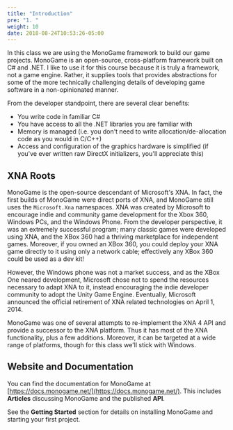 ```yaml
---
title: "Introduction"
pre: "1. "
weight: 10
date: 2018-08-24T10:53:26-05:00
---
```


In this class we are using the MonoGame framework to build our game projects.  MonoGame is an open-source, cross-platform framework built on C# and .NET.  I like to use it for this course because it is truly a framework, not a game engine.  Rather, it supplies tools that provides abstractions for some of the more technically challenging details of developing game software in a non-opinionated manner.

From the developer standpoint, there are several clear benefits:
* You write code in familiar C#
* You have access to all the .NET libraries you are familiar with
* Memory is managed (i.e. you don't need to write allocation/de-allocation code as you would in C/C++)
* Access and configuration of the graphics hardware is simplified (if you've ever written raw DirectX initializers, you'll appreciate this)

## XNA Roots
MonoGame is the open-source descendant of Microsoft's XNA.  In fact, the first builds of MonoGame were direct ports of XNA, and MonoGame still uses the `Microsoft.Xna` namespaces.  XNA was created by Microsoft to encourage indie and community game development for the Xbox 360, Windows PCs, and the Windows Phone.  From the developer perspective, it was an extremely successful program; many classic games were developed using XNA, and the XBox 360 had a thriving marketplace for independent games.  Moreover, if you owned an XBox 360, you could deploy your XNA game directly to it using only a network cable; effectively any XBox 360 could be used as a dev kit!

However, the Windows phone was not a market success, and as the XBox One neared development, Microsoft chose not to spend the resources necessary to adapt XNA to it, instead encouraging the indie developer community to adopt the Unity Game Engine.  Eventually, Microsoft announced the official retirement of XNA related technologies on April 1, 2014.  

MonoGame was one of several attempts to re-implement the XNA 4 API and provide a successor to the XNA platform.  Thus it has most of the XNA functionality, plus a few additions.  Moreover, it can be targeted at a wide range of platforms, though for this class we'll stick with Windows.

## Website and Documentation
You can find the documentation for MonoGame at [https://docs.monogame.net/](https://docs.monogame.net/).  This includes **Articles** discussing MonoGame and the published **API**.

See the **Getting Started** section for details on installing MonoGame and starting your first project.
